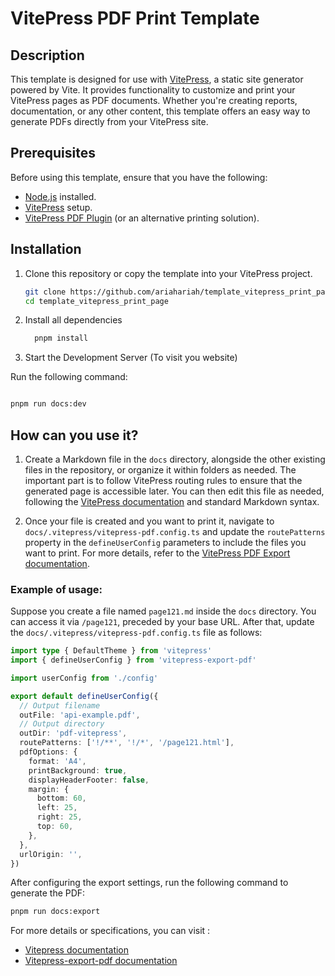 # VitePress PDF Print Template

## Description

This template is designed for use with [VitePress](https://vitepress.vuejs.org/), a static site generator powered by Vite. It provides functionality to customize and print your VitePress pages as PDF documents. Whether you're creating reports, documentation, or any other content, this template offers an easy way to generate PDFs directly from your VitePress site.


## Prerequisites

Before using this template, ensure that you have the following:

- [Node.js](https://nodejs.org/) installed.
- [VitePress](https://vitepress.vuejs.org/) setup.
- [VitePress PDF Plugin](https://github.com/condorheroblog/vitepress-export-pdf) (or an alternative printing solution).

## Installation 

1. Clone this repository or copy the template into your VitePress project.
   ```sh
   git clone https://github.com/ariahariah/template_vitepress_print_page.git
   cd template_vitepress_print_page
   ```
2. Install all dependencies

   ```sh
     pnpm install
   ```
3. Start the Development Server (To visit you website)

Run the following command:

```sh

pnpm run docs:dev
```
## How can you use it?

1. Create a Markdown file in the `docs` directory, alongside the other existing files in the repository, or organize it within folders as needed. The important part is to follow VitePress routing rules to ensure that the generated page is accessible later. You can then edit this file as needed, following the [VitePress documentation](https://vitepress.dev/) and standard Markdown syntax.

2. Once your file is created and you want to print it, navigate to `docs/.vitepress/vitepress-pdf.config.ts` and update the `routePatterns` property in the `defineUserConfig` parameters to include the files you want to print. For more details, refer to the [VitePress PDF Export documentation](https://github.com/condorheroblog/vitepress-export-pdf).

### Example of usage:

Suppose you create a file named `page121.md` inside the `docs` directory. You can access it via `/page121`, preceded by your base URL. After that, update the `docs/.vitepress/vitepress-pdf.config.ts` file as follows:

```ts
import type { DefaultTheme } from 'vitepress'
import { defineUserConfig } from 'vitepress-export-pdf'

import userConfig from './config'

export default defineUserConfig({
  // Output filename
  outFile: 'api-example.pdf',
  // Output directory
  outDir: 'pdf-vitepress',
  routePatterns: ['!/**', '!/*', '/page121.html'], 
  pdfOptions: {
    format: 'A4',
    printBackground: true,
    displayHeaderFooter: false,
    margin: {
      bottom: 60,
      left: 25,
      right: 25,
      top: 60,
    },
  },
  urlOrigin: '',
})
```

After configuring the export settings, run the following command to generate the PDF:

```sh
pnpm run docs:export
```

For more details or specifications, you can visit : 
- [Vitepress documentation](https://vitepress.dev/)
- [Vitepress-export-pdf documentation](https://github.com/condorheroblog/vitepress-export-pdf)
